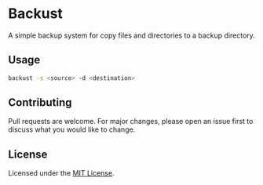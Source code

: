 # Backust

A simple backup system for copy files and directories to a backup directory.

## Usage

```bash
backust -s <source> -d <destination>
```

## Contributing

Pull requests are welcome. For major changes, please open an issue first to discuss what you would like to change.

## License

Licensed under the [MIT License](LICENSE.md).
